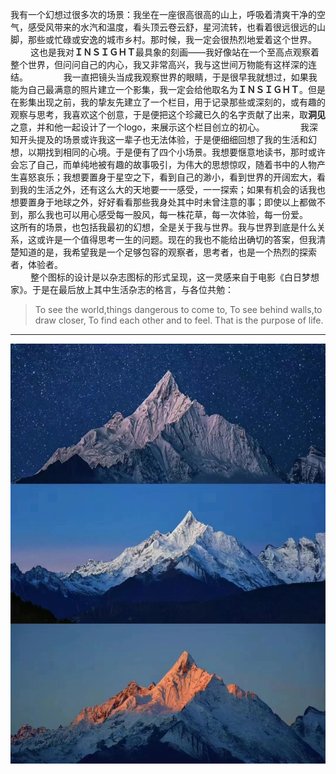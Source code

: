 我有一个幻想过很多次的场景：我坐在一座很高很高的山上，呼吸着清爽干净的空气，感受风带来的水汽和温度，看头顶云卷云舒，星河流转，也看着很远很远的山脚，那些或忙碌或安逸的城市乡村。那时候，我一定会很热烈地爱着这个世界。
　　
这也是我对**ＩＮＳＩＧＨＴ**最具象的刻画——我好像站在一个至高点观察着整个世界，但问问自己的内心，我又非常高兴，我与这世间万物能有这样深的连结。　　
　　
我一直把镜头当成我观察世界的眼睛，于是很早我就想过，如果我能为自己最满意的照片建立一个影集，我一定会给他取名为**ＩＮＳＩＧＨＴ**。但是在影集出现之前，我的挚友先建立了一个栏目，用于记录那些或深刻的，或有趣的观察与思考，我喜欢这个创意，于是便把这个珍藏已久的名字贡献了出来，取**洞见**之意，并和他一起设计了一个logo，来展示这个栏目创立的初心。　　
　　
我深知开头提及的场景或许我这一辈子也无法体验，于是便细细回想了我的生活和幻想，以期找到相同的心境。于是便有了四个小场景。我想要惬意地读书，那时或许会忘了自己，而单纯地被有趣的故事吸引，为伟大的思想惊叹，随着书中的人物产生喜怒哀乐；我想要置身于星空之下，看到自己的渺小，看到世界的开阔宏大，看到我的生活之外，还有这么大的天地要一一感受，一一探索；如果有机会的话我也想要置身于地球之外，好好看看那些我身处其中时未曾注意的事；即使以上都做不到，那么我也可以用心感受每一股风，每一株花草，每一次体验，每一份爱。　　
　　
这所有的场景，也包括我最初的幻想，全是关于我与世界。我与世界到底是什么关系，这或许是一个值得思考一生的问题。现在的我也不能给出确切的答案，但我清楚知道的是，我希望我是一个足够包容的观察者，思考者，也是一个热烈的探索者，体验者。  
　　
整个图标的设计是以杂志图标的形式呈现，这一灵感来自于电影《白日梦想家》。于是在最后放上其中生活杂志的格言，与各位共勉：  
  
> To see the world,things dangerous to come to,
> To see behind walls,to draw closer,
> To find each other and to feel.
> That is the purpose of life.

---

![](ba0779300186c05bf807d58ccfe865c-1.jpg)